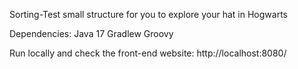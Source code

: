 Sorting-Test
small structure for you to explore your hat in Hogwarts

Dependencies:
Java 17 
Gradlew Groovy

Run locally and check the front-end website:
http://localhost:8080/

